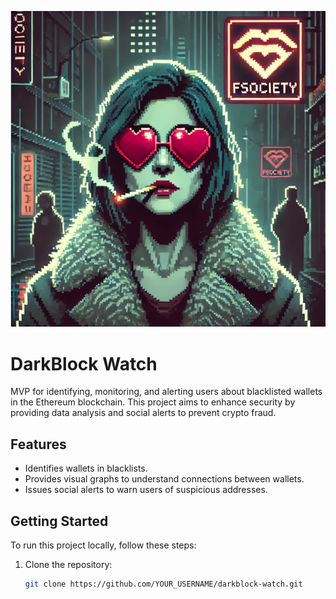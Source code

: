 ![DarkBlock Watch](https://github.com/Jawy77/darkblock-watch/blob/main/DarleneFs.png?raw=true)


# DarkBlock Watch

MVP for identifying, monitoring, and alerting users about blacklisted wallets in the Ethereum blockchain. This project aims to enhance security by providing data analysis and social alerts to prevent crypto fraud.

## Features
- Identifies wallets in blacklists.
- Provides visual graphs to understand connections between wallets.
- Issues social alerts to warn users of suspicious addresses.

## Getting Started
To run this project locally, follow these steps:

1. Clone the repository:
   ```bash
   git clone https://github.com/YOUR_USERNAME/darkblock-watch.git
